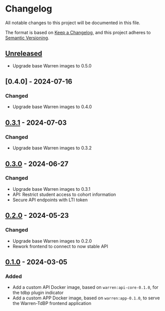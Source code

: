 # Changelog

All notable changes to this project will be documented in this file.

The format is based on [Keep a Changelog](https://keepachangelog.com/en/1.0.0/),
and this project adheres to
[Semantic Versioning](https://semver.org/spec/v2.0.0.html).

## [Unreleased]

- Upgrade base Warren images to 0.5.0

## [0.4.0] - 2024-07-16

### Changed

- Upgrade base Warren images to 0.4.0

## [0.3.1] - 2024-07-03

### Changed

- Upgrade base Warren images to 0.3.2

## [0.3.0] - 2024-06-27

### Changed

- Upgrade base Warren images to 0.3.1
- API: Restrict student access to cohort information
- Secure API endpoints with LTI token

## [0.2.0] - 2024-05-23

### Changed

- Upgrade base Warren images to 0.2.0
- Rework frontend to connect to now stable API

## [0.1.0] - 2024-03-05

### Added

- Add a custom API Docker image, based on `warren:api-core-0.1.0`, for the tdbp plugin indicator
- Add a custom APP Docker image, based on `warren:app-0.1.0`, to serve the Warren-TdBP frontend application

[unreleased]: https://github.com/apui-avignon-university/warren-tdbp/compare/v0.3.1...main
[0.3.1]: https://github.com/apui-avignon-university/warren-tdbp/compare/v0.3.0...v0.3.1
[0.3.0]: https://github.com/apui-avignon-university/warren-tdbp/compare/v0.2.0...v0.3.0
[0.2.0]: https://github.com/apui-avignon-university/warren-tdbp/compare/v0.1.0...v0.2.0
[0.1.0]: https://github.com/apui-avignon-university/warren-tdbp/compare/dd18c21...v0.1.0
